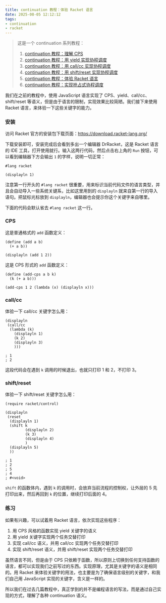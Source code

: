 ```yaml
---
title: continuation 教程：体验 Racket 语言
date: 2025-08-05 12:12:12
tags:
- continuation
- racket
---
```


> 这是一个 continuation 系列教程：
> 1. [continuation 教程：理解 CPS](/2025/08/01/continuation教程1/)
> 2. [continuation 教程：用 yield 实现协程调度](/2025/08/02/continuation教程2/)
> 3. [continuation 教程：用 call/cc 实现协程调度](/2025/08/03/continuation教程3/)
> 4. [continuation 教程：用 shift/reset 实现协程调度](/2025/08/04/continuation教程4/)
> 5. [continuation 教程：体验 Racket 语言](/2025/08/05/continuation教程5/)
> 6. [continuation 教程：实现抢占式协程调度](/2025/08/06/continuation教程6/)

我们在之前的教程中，使用 JavaScript 语言实现了 CPS、yield、call/cc、shift/reset 等语义，但是由于语言的限制，实现效果比较简陋。我们接下来使用 Racket 语言，来体验一下这些关键字的能力。

### 安装

访问 Racket 官方的安装包下载页面：<https://download.racket-lang.org/>

下载安装即可，安装完成后会看到多出一个编辑器 DrRacket，这是 Racket 语言的 IDE 工具，打开使用就行。输入这两行代码，然后点击右上角的 `Run` 按钮，可以看到编辑器下方会输出 `1` 的字样，说明一切正常：

```rkt
#lang racket

(displayln 1)
```

注意第一行开头的 `#lang racket` 很重要，用来标识当前代码文件的语言类型，并且会自动导入一些系统关键系，比如这里用到的 `displayln` 就来自第一行的导入语句。把鼠标光标放到 `displayln`，编辑器也会提示你这个关键字来自哪里。

下面的代码会默认省去 `#lang racket` 这一行。

### CPS

这是普通格式的 `add` 函数定义：

```rkt
(define (add a b)
  (+ a b))

(displayln (add 1 2))
```

这是 CPS 形式的 `add` 函数定义：

```rkt
(define (add-cps a b k)
  (k (+ a b)))

(add-cps 1 2 (lambda (x) (displayln x)))
```

### call/cc

体验一下 call/cc 关键字怎么用：

```rkt
(displayln
 (call/cc
  (lambda (k)
    (displayln 1)
    (k 2)
    (displayln 3)
    )))

; 1
; 2
```

这段代码会在遇到 `k` 调用的时候退出，也就只打印 1 和 2，不打印 3。

### shift/reset

体验一下 shift/reset 关键字怎么用：

```rkt
(require racket/control)

(displayln
 (reset
  (displayln 1)
  (shift k
         (displayln 2)
         (k 3)
         (displayln 4)
         )
  (displayln 5)
  ))

; 1
; 2
; 5
; 4
; #<void>
```

`shift` 的函数体内，遇到 `k` 的调用时，会放弃当前流程的控制权，让外层的 5 先打印出来，然后再回到 `k` 的位置，继续打印后面的 4。

### 练习

如果有兴趣，可以试着用 Racket 语言，依次实现这些程序：

1. 用 CPS 风格的函数实现 yield 关键字的语义
2. 用 yield 关键字实现两个任务交替打印
3. 实现 call/cc 语义，并用 call/cc 实现两个任务交替打印
4. 实现 shift/reset 语义，并用 shift/reset 实现两个任务交替打印

虽然语言不同，但是由于 CPS 只依赖于函数，所以原则上切换到任何支持函数的语言，都可以实现我们之前写过的东西。实现原理，尤其是关键字的语义是相同的。用 Racket 来体验关键字的用法，也主要是为了确保语言级别的关键字，和我们自己用 JavaScript 实现的关键字，含义是一样的。

所以我们在过去几篇教程中，真正学到的并不是编程语言的写法，而是通过自己实现的方式，理解了各种 continuation 语义。

